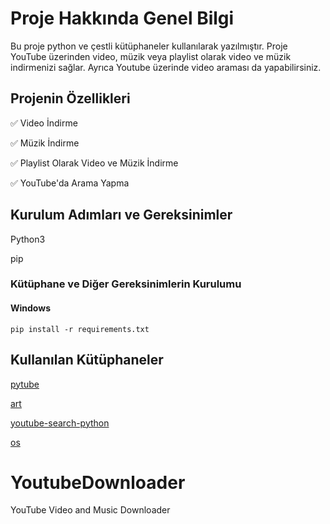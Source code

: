 # Proje Hakkında Genel Bilgi
Bu proje python ve çestli kütüphaneler kullanılarak yazılmıştır. Proje YouTube üzerinden video, müzik veya playlist olarak video ve müzik indirmenizi sağlar. Ayrıca Youtube üzerinde video araması da yapabilirsiniz.

## Projenin Özellikleri
✅ Video İndirme

✅ Müzik İndirme

✅ Playlist Olarak Video ve Müzik İndirme

✅ YouTube'da Arama Yapma 

## Kurulum Adımları ve Gereksinimler
Python3

pip



### Kütüphane ve Diğer Gereksinimlerin Kurulumu

#### Windows 

````
pip install -r requirements.txt
````
### 

## Kullanılan Kütüphaneler
[pytube](https://github.com/pytube/pytube)

[art](https://github.com/sepandhaghighi/art)

[youtube-search-python](https://github.com/alexmercerind/youtube-search-python)

[os](https://github.com/python/cpython/blob/main/Lib/os.py)

# YoutubeDownloader
YouTube Video and Music Downloader
